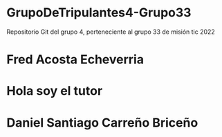# GrupoDeTripulantes4-Grupo33
Repositorio Git del grupo 4, perteneciente al grupo 33 de misión tic 2022
# Fred Acosta Echeverria
# Hola soy el tutor
# Daniel Santiago Carreño Briceño